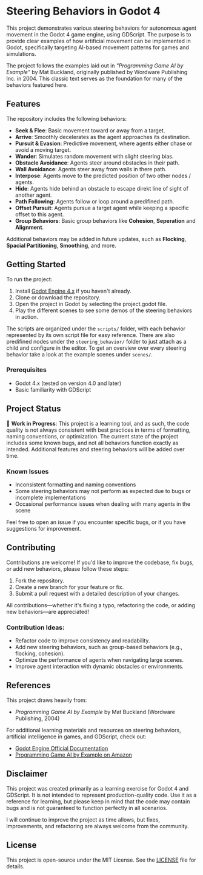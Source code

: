 # Steering Behaviors in Godot 4

This project demonstrates various steering behaviors for autonomous agent movement in the Godot 4 game engine, using GDScript. The purpose is to provide clear examples of how artificial movement can be implemented in Godot, specifically targeting AI-based movement patterns for games and simulations.

The project follows the examples laid out in *"Programming Game AI by Example"* by Mat Buckland, originally published by Wordware Publishing Inc. in 2004. This classic text serves as the foundation for many of the behaviors featured here.

## Features

The repository includes the following behaviors:

- **Seek & Flee**: Basic movement toward or away from a target.
- **Arrive**: Smoothly decelerates as the agent approaches its destination.
- **Pursuit & Evasion**: Predictive movement, where agents either chase or avoid a moving target.
- **Wander**: Simulates random movement with slight steering bias.
- **Obstacle Avoidance**: Agents steer around obstacles in their path.
- **Wall Avoidance**: Agents steer away from walls in there path.
- **Interpose**: Agents move to the predicted position of two other nodes / agents.
- **Hide**: Agents hide behind an obstacle to escape direkt line of sight of another agent.
- **Path Following**: Agents follow or loop around a predifined path.
- **Offset Pursuit**: Agents pursue a target agent while keeping a specific offset to this agent.
- **Group Behaviors**: Basic group behaviors like **Cohesion**, **Seperation** and **Alignment**.

Additional behaviors may be added in future updates, such as **Flocking**, **Spacial Partitioning**, **Smoothing**, and more.

## Getting Started

To run the project:

1. Install [Godot Engine 4.x](https://godotengine.org/download) if you haven't already.
2. Clone or download the repository.
3. Open the project in Godot by selecting the project.godot file.
4. Play the different scenes to see some demos of the steering behaviors in action.

The scripts are organized under the `scripts/` folder, with each behavior represented by its own script file for easy reference. There are also predifined nodes under the `steering_behavior/` folder to just attach as a child and configure in the editor. To get an overview over every steering behavior take a look at the example scenes under `scenes/`.

### Prerequisites

- Godot 4.x (tested on version 4.0 and later)
- Basic familiarity with GDScript

## Project Status

🚧 **Work in Progress**: This project is a learning tool, and as such, the code quality is not always consistent with best practices in terms of formatting, naming conventions, or optimization. The current state of the project includes some known bugs, and not all behaviors function exactly as intended. Additional features and steering behaviors will be added over time.

### Known Issues

- Inconsistent formatting and naming conventions
- Some steering behaviors may not perform as expected due to bugs or incomplete implementations
- Occasional performance issues when dealing with many agents in the scene

Feel free to open an issue if you encounter specific bugs, or if you have suggestions for improvement.

## Contributing

Contributions are welcome! If you'd like to improve the codebase, fix bugs, or add new behaviors, please follow these steps:

1. Fork the repository.
2. Create a new branch for your feature or fix.
3. Submit a pull request with a detailed description of your changes.

All contributions—whether it's fixing a typo, refactoring the code, or adding new behaviors—are appreciated!

### Contribution Ideas:

- Refactor code to improve consistency and readability.
- Add new steering behaviors, such as group-based behaviors (e.g., flocking, cohesion).
- Optimize the performance of agents when navigating large scenes.
- Improve agent interaction with dynamic obstacles or environments.

## References

This project draws heavily from:

- *Programming Game AI by Example* by Mat Buckland (Wordware Publishing, 2004)

For additional learning materials and resources on steering behaviors, artificial intelligence in games, and GDScript, check out:

- [Godot Engine Official Documentation](https://docs.godotengine.org/en/stable/)
- [Programming Game AI by Example on Amazon](https://www.amazon.com/Programming-Game-AI-Example-Wordware/dp/1556220782)

## Disclaimer

This project was created primarily as a learning exercise for Godot 4 and GDScript. It is not intended to represent production-quality code. Use it as a reference for learning, but please keep in mind that the code may contain bugs and is not guaranteed to function perfectly in all scenarios.

I will continue to improve the project as time allows, but fixes, improvements, and refactoring are always welcome from the community.

## License

This project is open-source under the MIT License. See the [LICENSE](LICENSE) file for details.
